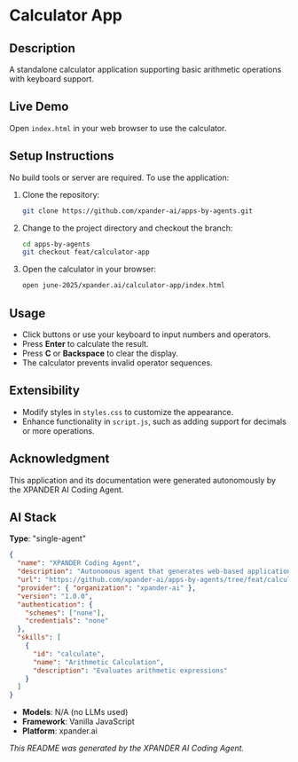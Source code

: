 # Calculator App

## Description

A standalone calculator application supporting basic arithmetic operations with keyboard support.

## Live Demo

Open `index.html` in your web browser to use the calculator.

## Setup Instructions

No build tools or server are required. To use the application:

1. Clone the repository:
   ```bash
   git clone https://github.com/xpander-ai/apps-by-agents.git
   ```
2. Change to the project directory and checkout the branch:
   ```bash
   cd apps-by-agents
   git checkout feat/calculator-app
   ```
3. Open the calculator in your browser:
   ```bash
   open june-2025/xpander.ai/calculator-app/index.html
   ```

## Usage

- Click buttons or use your keyboard to input numbers and operators.
- Press **Enter** to calculate the result.
- Press **C** or **Backspace** to clear the display.
- The calculator prevents invalid operator sequences.

## Extensibility

- Modify styles in `styles.css` to customize the appearance.
- Enhance functionality in `script.js`, such as adding support for decimals or more operations.

## Acknowledgment

This application and its documentation were generated autonomously by the XPANDER AI Coding Agent.

## AI Stack

**Type**: "single-agent"

```json
{
  "name": "XPANDER Coding Agent",
  "description": "Autonomous agent that generates web-based applications",
  "url": "https://github.com/xpander-ai/apps-by-agents/tree/feat/calculator-app/june-2025/xpander.ai/calculator-app",
  "provider": { "organization": "xpander-ai" },
  "version": "1.0.0",
  "authentication": {
    "schemes": ["none"],
    "credentials": "none"
  },
  "skills": [
    {
      "id": "calculate",
      "name": "Arithmetic Calculation",
      "description": "Evaluates arithmetic expressions"
    }
  ]
}
```

- **Models**: N/A (no LLMs used)
- **Framework**: Vanilla JavaScript
- **Platform**: xpander.ai

*This README was generated by the XPANDER AI Coding Agent.*